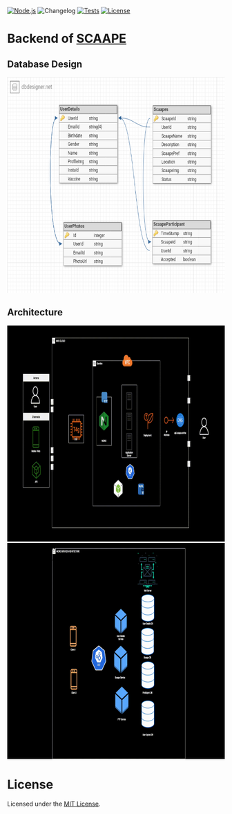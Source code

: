 [![Node.js](https://img.shields.io/node/v/npm)](https://nodejs.org/en/)
![Changelog](https://img.shields.io/github/v/release/Scaape/Scaape_node_BE)
[![Tests](https://github.com/simonw/github-contents/workflows/Test/badge.svg)](https://github.com/Scaape/Scaape_node_BE/actions)
[![License](https://img.shields.io/badge/license-MIT-green.svg)](https://github.com/Scaape/Scaape_node_BE/blob/main/LICENSE)

<h1>Backend of <a href="https://github.com/Scaape/Scaape-flutter-FE">SCAAPE</a></h1>
<h2>Database Design</h2>
<img src="ReadmeImg/db.png" height="500px" width="100%"></img>
<h2>Architecture</h2>
<img height="500px" width="100%" src="ReadmeImg/gif2.gif">

<img height="500px" width="100%" src="ReadmeImg/gif1.gif">
<h1>License</h1>
Licensed under the <a href="https://github.com/Scaape/Scaape_node_BE/blob/readme/LICENSE">MIT License</a>.
